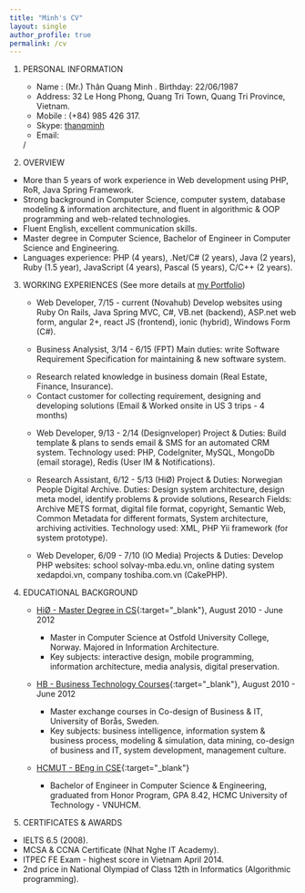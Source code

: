 ```yaml
---
title: "Minh's CV"
layout: single
author_profile: true
permalink: /cv
---
```


1. PERSONAL INFORMATION
    * Name 	: 	(Mr.) Thân Quang Minh .  Birthday: 	22/06/1987 
    * Address: 	32 Le Hong Phong, Quang Tri Town, Quang Tri Province, Vietnam.
    * Mobile 	: 	(+84) 985 426 317.        
    * Skype: [thanqminh](skype:thanqminh?call)
    * Email: 	
    <script type="text/javascript" src='http://download.skype.com/share/skypebuttons/js/skypeCheck.js'></script>
    <script type="text/javascript">
        emailG= 'thanqminh@' + 'gmail.com';
        document.write('<a href="mailto:' + emailG + '">' + emailG + '</a>');
    </script> / <script type="text/javascript">
        emailM='thanqminh@' + 'live.com';
        document.write('<a href="mailto:' + emailM + '">' + emailM + '</a>');
    </script>

2. OVERVIEW
- More than 5 years of work experience in Web development using PHP, RoR, Java Spring Framework. 
- Strong background in Computer Science, computer system, database modeling & information architecture, and fluent in algorithmic & OOP programming and web-related technologies. 
- Fluent English, excellent communication skills.
- Master degree in Computer Science, Bachelor of Engineer in Computer Science and Engineering.
- Languages experience: PHP (4 years), .Net/C# (2 years), Java (2 years), Ruby (1.5 year), JavaScript (4 years), Pascal (5 years), C/C++ (2 years).

3. WORKING EXPERIENCES (See more details at [my Portfolio][portfolio])
    * Web Developer, 7/15 - current (Novahub)
    Develop websites using Ruby On Rails, Java Spring MVC, C#, VB.net (backend), ASP.net web form, angular 2+, react JS (frontend), ionic (hybrid), Windows Form (C#).
    
    * Business Analysist, 3/14 - 6/15 (FPT)
    Main duties: write Software Requirement Specification for maintaining & new software system.
    - Research related knowledge in business domain (Real Estate, Finance, Insurance).
    - Contact customer for collecting requirement, designing and developing solutions (Email & Worked onsite in US 3 trips - 4 months) 
    
    * Web Developer, 9/13 - 2/14 (Designveloper)
    Project & Duties: Build template & plans to sends email & SMS for an automated CRM system.
    Technology used:  PHP, CodeIgniter, MySQL, MongoDb (email storage), Redis (User IM & Notifications).
    
    * Research Assistant, 6/12 - 5/13 (HiØ)
    Project & Duties: Norwegian People Digital Archive.
    Duties: Design system architecture, design meta model, identify problems & provide solutions, Research Fields: Archive METS format, digital file format, copyright, Semantic Web, Common Metadata for different formats, System architecture, archiving activities.
    Technology used: XML, PHP Yii framework (for system prototype). 
    
    * Web Developer, 6/09 - 7/10 (IO Media)
    Projects & Duties: Develop PHP websites: school solvay-mba.edu.vn, online dating system xedapdoi.vn, company toshiba.com.vn (CakePHP). 

4. EDUCATIONAL BACKGROUND
    *  [HiØ - Master Degree in CS](https://www.hiof.no/english/studies/programmes/itmacs-master-in-applied-computer-science/index.html){:target="_blank"}, August 2010 - June 2012 
        - Master in Computer Science at Ostfold University College, Norway. Majored in Information Architecture. 
        - Key subjects: interactive design, mobile programming, information architecture, media analysis, digital preservation.

    * [HB - Business Technology Courses](http://www.hb.se/){:target="_blank"}, August 2010 - June 2012 
        - Master exchange courses in Co-design of Business & IT, University of Borås, Sweden. 
        - Key subjects: business intelligence, information system & business process, modeling & simulation, data mining, co-design of business and IT, system development, management culture.
    * [HCMUT - BEng in CSE](http://www.cse.hcmut.edu.vn/site/en/){:target="_blank"}
        - Bachelor of Engineer in Computer Science & Engineering, graduated from Honor Program, GPA 8.42, HCMC University of Technology - VNUHCM.

5. CERTIFICATES & AWARDS
- IELTS 6.5 (2008).
- MCSA & CCNA Certificate (Nhat Nghe IT Academy).
- ITPEC FE Exam - highest score in Vietnam April 2014.
- 2nd price in National Olympiad of Class 12th in Informatics (Algorithmic programming).

[portfolio]: /portfolio
